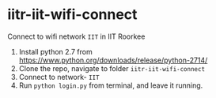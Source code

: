 # iitr-iit-wifi-connect
Connect to wifi network `IIT` in IIT Roorkee
1. Install python 2.7 from https://www.python.org/downloads/release/python-2714/
2. Clone the repo, navigate to folder `iitr-iit-wifi-connect`
3. Connect to network- `IIT`
4. Run `python login.py` from terminal, and leave it running.
